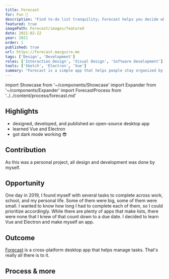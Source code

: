 ```yaml
---
title: Forecast
for: Fun 🕺
description: "Find to-do list tranquility; Forecast helps you decide what to work on."
featured: true
imagePath: Forecast/images/featured
date: 2021-02-22
year: 2021
order: 1
published: true
url: https://forecast.macguire.me
tags: ['Design', 'Development']
roles: ['Interaction Design', 'Visual Design', 'Software Development']
tools: ['Sketch', 'Electron', 'Vue']
summary: "Forecast is a simple app that helps people stay organized by counting down to due dates and events. Showing the available time for each task helps users decide what to work on right now."
---
```


import Showcase from '~/components/Showcase'
import Expander from '~/components/Expander'
import ForecastProcess from '../../content/process/forecast.md'

## Highlights

- designed, developed, and published an open-source desktop app
- learned Vue and Electron
- got dark mode working 😎

## Contribution

As this was a personal project, all design and development was done by myself.

## Opportunity

One day in 2019, I found myself with several tasks to complete across work, school, and my personal life. Some of them were big, some of them were small. I wanted to know how long I had to complete each of them, so I could prioritize accordingly. While there are plenty of apps that  make lists, there were none that I knew of that count down to a due date. I decided to learn Vue and Electron and make myself an app.

## Outcome

[Forecast](https://forecast.macguire.me) is a cross-platform desktop app that helps manage tasks. That's really all there is to it.

<Showcase
  path="Forecast/videos/demo2"
  type="video"
  source="cloudinary"
  orientation="media-right"
  content="Add tasks to your to-do list, and Forecast shows you the time remaining until each one is due."
/>

## Process & more

<Expander>
  <ForecastProcess />
</Expander>